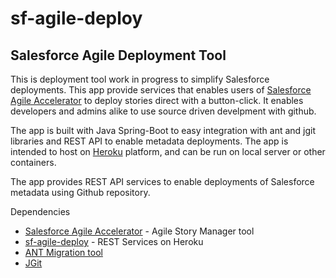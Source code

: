 # sf-agile-deploy
## Salesforce Agile Deployment Tool

This is deployment tool work in progress to simplify Salesforce deployments. This app provide services that enables users of [Salesforce Agile Accelerator](https://appexchange.salesforce.com/listingDetail?listingId=a0N30000000ps3jEAA) to deploy stories direct with a button-click. It enables developers and admins alike to use source driven develpment with github.

The app is built with Java Spring-Boot to easy integration with ant and jgit libraries and REST API to enable metadata deployments. The app is intended to host on [Heroku](https://www.heroku.com/platform) platform, and can be run on local server or other containers.

The app provides REST API services to enable deployments of Salesforce metadata using Github repository.

Dependencies

+ [Salesforce Agile Accelerator](https://appexchange.salesforce.com/listingDetail?listingId=a0N30000000ps3jEAA) - Agile Story Manager tool
+ [sf-agile-deploy](https://github.com/iandrosov/sf-agile-deploy) - REST Services on Heroku
+ [ANT Migration tool](https://developer.salesforce.com/page/Force.com_Migration_Tool)
+ [JGit](https://www.eclipse.org/jgit/)



